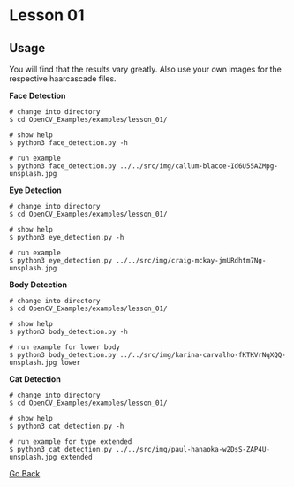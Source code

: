 # Lesson 01

## Usage

You will find that the results vary greatly. Also use your own images for the respective haarcascade files.

**Face Detection**

```shell
# change into directory
$ cd OpenCV_Examples/examples/lesson_01/

# show help
$ python3 face_detection.py -h

# run example
$ python3 face_detection.py ../../src/img/callum-blacoe-Id6U55AZMpg-unsplash.jpg
```

**Eye Detection**

```shell
# change into directory
$ cd OpenCV_Examples/examples/lesson_01/

# show help
$ python3 eye_detection.py -h

# run example
$ python3 eye_detection.py ../../src/img/craig-mckay-jmURdhtm7Ng-unsplash.jpg
```

**Body Detection**

```shell
# change into directory
$ cd OpenCV_Examples/examples/lesson_01/

# show help
$ python3 body_detection.py -h

# run example for lower body
$ python3 body_detection.py ../../src/img/karina-carvalho-fKTKVrNqXQQ-unsplash.jpg lower
```

**Cat Detection**

```shell
# change into directory
$ cd OpenCV_Examples/examples/lesson_01/

# show help
$ python3 cat_detection.py -h

# run example for type extended
$ python3 cat_detection.py ../../src/img/paul-hanaoka-w2DsS-ZAP4U-unsplash.jpg extended
```

[Go Back](../../README.md)
